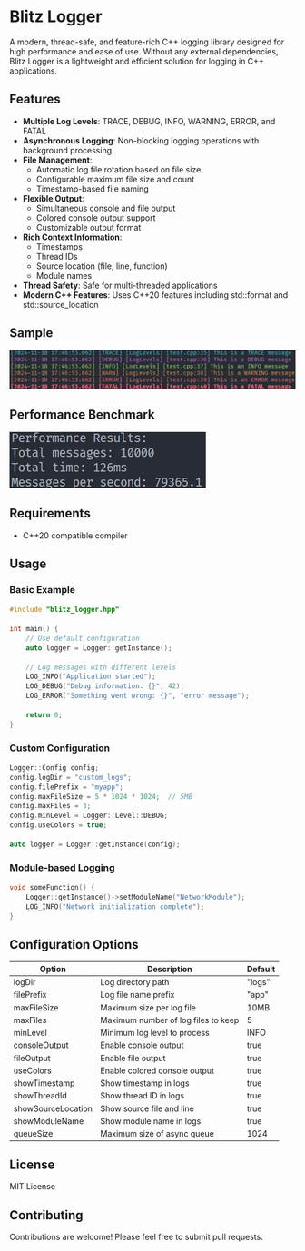 # Blitz Logger

A modern, thread-safe, and feature-rich C++ logging library designed for high performance and ease of use. Without any external dependencies, Blitz Logger is a lightweight and efficient solution for logging in C++ applications.

## Features

- **Multiple Log Levels**: TRACE, DEBUG, INFO, WARNING, ERROR, and FATAL
- **Asynchronous Logging**: Non-blocking logging operations with background processing
- **File Management**:
  - Automatic log file rotation based on file size
  - Configurable maximum file size and count
  - Timestamp-based file naming
- **Flexible Output**:
  - Simultaneous console and file output
  - Colored console output support
  - Customizable output format
- **Rich Context Information**:
  - Timestamps
  - Thread IDs
  - Source location (file, line, function)
  - Module names
- **Thread Safety**: Safe for multi-threaded applications
- **Modern C++ Features**: Uses C++20 features including std::format and std::source_location

## Sample

![Sample](sample.png)

## Performance Benchmark

![Performance](performance.png)

## Requirements

- C++20 compatible compiler

## Usage

### Basic Example

```cpp
#include "blitz_logger.hpp"

int main() {
    // Use default configuration
    auto logger = Logger::getInstance();

    // Log messages with different levels
    LOG_INFO("Application started");
    LOG_DEBUG("Debug information: {}", 42);
    LOG_ERROR("Something went wrong: {}", "error message");

    return 0;
}
```

### Custom Configuration

```cpp
Logger::Config config;
config.logDir = "custom_logs";
config.filePrefix = "myapp";
config.maxFileSize = 5 * 1024 * 1024;  // 5MB
config.maxFiles = 3;
config.minLevel = Logger::Level::DEBUG;
config.useColors = true;

auto logger = Logger::getInstance(config);
```

### Module-based Logging

```cpp
void someFunction() {
    Logger::getInstance()->setModuleName("NetworkModule");
    LOG_INFO("Network initialization complete");
}
```

## Configuration Options

| Option             | Description                         | Default |
| ------------------ | ----------------------------------- | ------- |
| logDir             | Log directory path                  | "logs"  |
| filePrefix         | Log file name prefix                | "app"   |
| maxFileSize        | Maximum size per log file           | 10MB    |
| maxFiles           | Maximum number of log files to keep | 5       |
| minLevel           | Minimum log level to process        | INFO    |
| consoleOutput      | Enable console output               | true    |
| fileOutput         | Enable file output                  | true    |
| useColors          | Enable colored console output       | true    |
| showTimestamp      | Show timestamp in logs              | true    |
| showThreadId       | Show thread ID in logs              | true    |
| showSourceLocation | Show source file and line           | true    |
| showModuleName     | Show module name in logs            | true    |
| queueSize          | Maximum size of async queue         | 1024    |

## License

MIT License

## Contributing

Contributions are welcome! Please feel free to submit pull requests.
